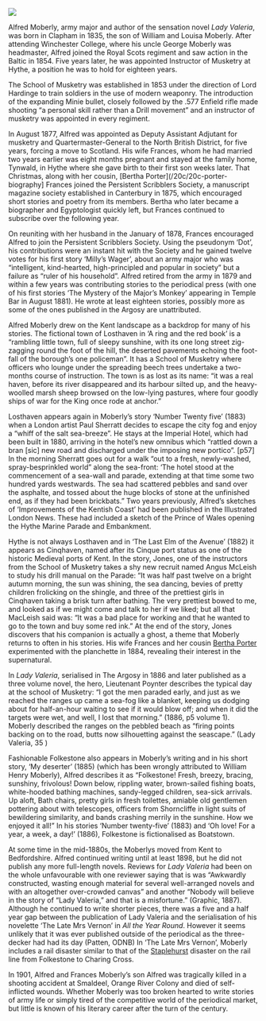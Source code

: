 <a href="https://juncture-digital.org"><img src="https://juncture-digital.org/images/ve-button.png"></a>
<param ve-config title="Alfred Moberly (1835-1912)" author="Michelle Crowther" layout="vtl" banner="/images/banners/19c.jpg">

<param ve-entity eid="Q967166" aliases="Hythe">

Alfred Moberly, army major and author of the sensation novel _Lady Valeria_, was born in Clapham in 1835, the son of William and Louisa Moberly. After attending Winchester College, where his uncle George Moberly was headmaster, Alfred joined the Royal Scots regiment and saw action in the Baltic in 1854. Five years later, he was appointed Instructor of Musketry at Hythe, a position he was to hold for eighteen years. 

The School of Musketry was established in 1853 under the direction of Lord Hardinge to train soldiers in the use of modern weaponry. The introduction of the expanding Minie bullet, closely followed by the .577 Enfield rifle made shooting “a personal skill rather than a Drill movement”  and an instructor of musketry was appointed in every regiment.  

In August 1877, Alfred was appointed as Deputy Assistant Adjutant for musketry and Quartermaster-General to the North British District, for five years, forcing a move to Scotland.   His wife Frances, whom he had married two years earlier was eight months pregnant and stayed at the family home, Tynwald, in Hythe where she gave birth to their first son weeks later. That Christmas, along with her cousin, [Bertha Porter](/20c/20c-porter-biography] Frances joined the Persistent Scribblers Society, a manuscript magazine society established in Canterbury in 1875, which encouraged short stories and poetry from its members. Bertha who later became a biographer and Egyptologist quickly left, but Frances continued to subscribe over the following year. 

On reuniting with her husband in the January of 1878, Frances encouraged Alfred to join the Persistent Scribblers Society. Using the pseudonym ‘Dot’, his contributions were an instant hit with the Society and he gained twelve votes for his first story ‘Milly’s Wager’, about an army major who was “intelligent, kind-hearted, high-principled and popular in society” but a failure as “ruler of his household”.  Alfred retired from the army in 1879 and within a few years was contributing stories to the periodical press (with one of his first stories ‘The Mystery of the Major’s Monkey’ appearing in Temple Bar in August 1881). He wrote at least eighteen stories, possibly more as some of the ones published in the Argosy are unattributed.

Alfred Moberly drew on the Kent landscape as a backdrop for many of his stories. The fictional town of Losthaven in ‘A ring and the red book’ is a “rambling little town, full of sleepy sunshine, with its one long street zig-zagging round the foot of the hill, the deserted pavements echoing the foot-fall of the borough’s one policeman”. It has a School of Musketry where officers who lounge under the spreading beech trees undertake a two-months course of instruction. The town is as lost as its name:  “it was a real haven, before its river disappeared and its harbour silted up, and the heavy-woolled marsh sheep browsed on the low-lying pastures, where four goodly ships of war for the King once rode at anchor.” 

Losthaven appears again in Moberly’s story ‘Number Twenty five’ (1883) when a London artist Paul Sherratt decides to escape the city fog and enjoy a “whiff of the salt sea-breeze”. He stays at the Imperial Hotel, which had been built in 1880, arriving in the hotel’s new omnibus which “rattled down a bran [sic] new road and discharged under the imposing new portico”. [p57]  In the morning Sherratt goes out for a walk “out to a fresh, newly-washed, spray-besprinkled world” along the sea-front: ‘The hotel stood at the commencement of a sea-wall and parade, extending at that time some two hundred yards westwards. The sea had scattered pebbles and sand over the asphalte, and tossed about the huge blocks of stone at the unfinished end, as if they had been brickbats.” Two years previously, Alfred’s sketches of ‘Improvements of the Kentish Coast’ had been published in the Illustrated London News.  These had included a sketch of the Prince of Wales opening the Hythe Marine Parade and Embankment. 
<param ve-image url="https://upload.wikimedia.org/wikipedia/commons/2/2f/Hotel_Imperial_-_geograph.org.uk_-_4124692.jpg" label="Hythe Imperial Hotel" attribution="N Chadwick,via Wikimedia Commons" license="CC BY-SA 2.0">

Hythe is not always Losthaven and in ‘The Last Elm of the Avenue’ (1882) it appears as Cinqhaven, named after its Cinque port status as one of the historic Medieval ports of Kent. In the story, Jones, one of the instructors from the School of Musketry takes a shy new recruit named Angus McLeish to study his drill manual on the Parade: “It was half past twelve on a bright autumn morning, the sun was shining, the sea dancing, bevies of pretty children frolicking on the shingle, and three of the prettiest girls in Cinqhaven taking a brisk turn after bathing. The very prettiest bowed to me, and looked as if we might come and talk to her if we liked; but all that MacLeish said was: “It was a bad place for working and that he wanted to go to the town and buy some red ink.” At the end of the story, Jones discovers that his companion is actually a ghost, a theme that Moberly returns to often in his stories. His wife Frances and her cousin [Bertha Porter](/20c/20c-porter-biography) experimented with the planchette in 1884, revealing their interest in the supernatural. 

 In  _Lady Valeria_, serialised in The Argosy in 1886 and later published as a three volume novel, the hero, Lieutenant Poynter describes the typical day at the school of Musketry: “I got the men paraded early, and just as we reached the ranges up came a sea-fog like a blanket, keeping us dodging about for half-an-hour waiting to see if it would blow off; and when it did the targets were wet, and well, I lost that morning.”  (1886, p5 volume 1). Moberly described the ranges on the pebbled beach as “firing points backing on to the road, butts now silhouetting against the seascape.” (Lady Valeria, 35 ) 
 
Fashionable Folkestone also appears in Moberly’s writing and in his short story, ‘My deserter’ (1885) (which has been wrongly attributed to William Henry Moberly), Alfred describes it as “Folkestone! Fresh, breezy, bracing, sunshiny, frivolous! Down below, rippling water, brown-sailed fishing boats, white-hooded bathing machines, sandy-legged children, sea-sick arrivals. Up aloft, Bath chairs, pretty girls in fresh toilettes, amiable old gentlemen pottering about with telescopes, officers from Shorncliffe in light suits of bewildering similarity, and bands crashing merrily in the sunshine. How we enjoyed it all!” In his stories  ‘Number twenty-five’ (1883) and ‘Oh love! For a year, a week, a day!’ (1886), Folkestone is fictionalised as Boatstown.

At some time in the mid-1880s, the Moberlys moved from Kent to Bedfordshire. Alfred continued writing until at least 1898, but he did not publish any more full-length novels. Reviews for _Lady Valeria_ had been on the whole unfavourable with one reviewer saying that is was “Awkwardly constructed, wasting enough material for several well-arranged novels and with an altogether over-crowded canvas” and another “Nobody will believe in the story of “Lady Valeria,” and that is a misfortune.” (Graphic, 1887). Although he continued to write shorter pieces, there was a five and a half year gap between the publication of Lady Valeria and the serialisation of his novelette ‘The Late Mrs Vernon’ in _All the Year Round_.  However it seems unlikely that it was ever published outside of the periodical as the three-decker had had its day (Patten, ODNB) In ‘The Late Mrs Vernon’, Moberly includes a rail disaster similar to that of the [Staplehurst](/dickens/dickens-staplehurst) disaster on the rail line from Folkestone to Charing Cross.

In 1901, Alfred and Frances Moberly’s son Alfred was tragically killed in a shooting accident at Smaldeel, Orange River Colony and died of self-inflicted wounds. Whether Moberly was too broken hearted to write stories of army life or simply tired of the competitive world of the periodical market, but little is known of his literary career after the turn of the century.
